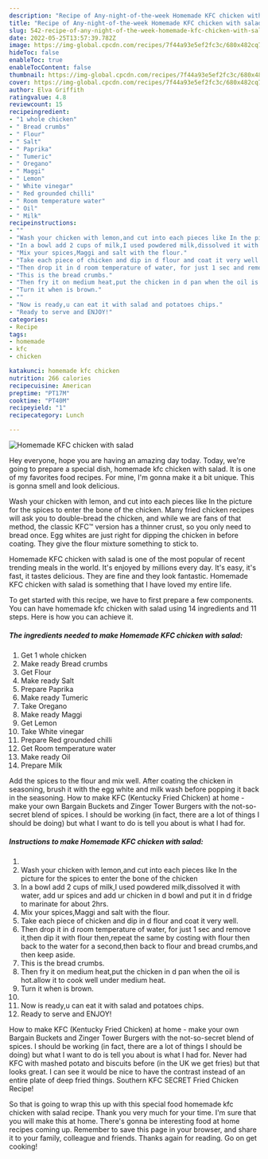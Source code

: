 ```yaml
---
description: "Recipe of Any-night-of-the-week Homemade KFC chicken with salad"
title: "Recipe of Any-night-of-the-week Homemade KFC chicken with salad"
slug: 542-recipe-of-any-night-of-the-week-homemade-kfc-chicken-with-salad
date: 2022-05-25T13:57:39.782Z
image: https://img-global.cpcdn.com/recipes/7f44a93e5ef2fc3c/680x482cq70/homemade-kfc-chicken-with-salad-recipe-main-photo.jpg
hideToc: false
enableToc: true
enableTocContent: false
thumbnail: https://img-global.cpcdn.com/recipes/7f44a93e5ef2fc3c/680x482cq70/homemade-kfc-chicken-with-salad-recipe-main-photo.jpg
cover: https://img-global.cpcdn.com/recipes/7f44a93e5ef2fc3c/680x482cq70/homemade-kfc-chicken-with-salad-recipe-main-photo.jpg
author: Elva Griffith
ratingvalue: 4.8
reviewcount: 15
recipeingredient:
- "1 whole chicken"
- " Bread crumbs"
- " Flour"
- " Salt"
- " Paprika"
- " Tumeric"
- " Oregano"
- " Maggi"
- " Lemon"
- " White vinegar"
- " Red grounded chilli"
- " Room temperature water"
- " Oil"
- " Milk"
recipeinstructions:
- ""
- "Wash your chicken with lemon,and cut into each pieces like In the picture for the spices to enter the bone of the chicken"
- "In a bowl add 2 cups of milk,I used powdered milk,dissolved it with water, add ur spices and add ur chicken in d bowl and put it in d fridge to marinate for about 2hrs."
- "Mix your spices,Maggi and salt with the flour."
- "Take each piece of chicken and dip in d flour and coat it very well."
- "Then drop it in d room temperature of water, for just 1 sec and remove it,then dip it with flour then,repeat the same by costing with flour then back to the water for a second,then back to flour and bread crumbs,and then keep aside."
- "This is the bread crumbs."
- "Then fry it on medium heat,put the chicken in d pan when the oil is hot.allow it to cook well under medium heat."
- "Turn it when is brown."
- ""
- "Now is ready,u can eat it with salad and potatoes chips."
- "Ready to serve and ENJOY!"
categories:
- Recipe
tags:
- homemade
- kfc
- chicken

katakunci: homemade kfc chicken 
nutrition: 266 calories
recipecuisine: American
preptime: "PT17M"
cooktime: "PT40M"
recipeyield: "1"
recipecategory: Lunch

---
```



![Homemade KFC chicken with salad](https://img-global.cpcdn.com/recipes/7f44a93e5ef2fc3c/680x482cq70/homemade-kfc-chicken-with-salad-recipe-main-photo.jpg)

Hey everyone, hope you are having an amazing day today. Today, we're going to prepare a special dish, homemade kfc chicken with salad. It is one of my favorites food recipes. For mine, I'm gonna make it a bit unique. This is gonna smell and look delicious.

Wash your chicken with lemon, and cut into each pieces like In the picture for the spices to enter the bone of the chicken. Many fried chicken recipes will ask you to double-bread the chicken, and while we are fans of that method, the classic KFC™ version has a thinner crust, so you only need to bread once. Egg whites are just right for dipping the chicken in before coating. They give the flour mixture something to stick to.

Homemade KFC chicken with salad is one of the most popular of recent trending meals in the world. It's enjoyed by millions every day. It's easy, it's fast, it tastes delicious. They are fine and they look fantastic. Homemade KFC chicken with salad is something that I have loved my entire life.


To get started with this recipe, we have to first prepare a few components. You can have homemade kfc chicken with salad using 14 ingredients and 11 steps. Here is how you can achieve it.

<!--inarticleads1-->

##### The ingredients needed to make Homemade KFC chicken with salad:

1. Get 1 whole chicken
1. Make ready  Bread crumbs
1. Get  Flour
1. Make ready  Salt
1. Prepare  Paprika
1. Make ready  Tumeric
1. Take  Oregano
1. Make ready  Maggi
1. Get  Lemon
1. Take  White vinegar
1. Prepare  Red grounded chilli
1. Get  Room temperature water
1. Make ready  Oil
1. Prepare  Milk


Add the spices to the flour and mix well. After coating the chicken in seasoning, brush it with the egg white and milk wash before popping it back in the seasoning. How to make KFC (Kentucky Fried Chicken) at home - make your own Bargain Buckets and Zinger Tower Burgers with the not-so-secret blend of spices. I should be working (in fact, there are a lot of things I should be doing) but what I want to do is tell you about is what I had for. 

<!--inarticleads2-->

##### Instructions to make Homemade KFC chicken with salad:

1. 
1. Wash your chicken with lemon,and cut into each pieces like In the picture for the spices to enter the bone of the chicken
1. In a bowl add 2 cups of milk,I used powdered milk,dissolved it with water, add ur spices and add ur chicken in d bowl and put it in d fridge to marinate for about 2hrs.
1. Mix your spices,Maggi and salt with the flour.
1. Take each piece of chicken and dip in d flour and coat it very well.
1. Then drop it in d room temperature of water, for just 1 sec and remove it,then dip it with flour then,repeat the same by costing with flour then back to the water for a second,then back to flour and bread crumbs,and then keep aside.
1. This is the bread crumbs.
1. Then fry it on medium heat,put the chicken in d pan when the oil is hot.allow it to cook well under medium heat.
1. Turn it when is brown.
1. 
1. Now is ready,u can eat it with salad and potatoes chips.
1. Ready to serve and ENJOY!

How to make KFC (Kentucky Fried Chicken) at home - make your own Bargain Buckets and Zinger Tower Burgers with the not-so-secret blend of spices. I should be working (in fact, there are a lot of things I should be doing) but what I want to do is tell you about is what I had for. Never had KFC with mashed potato and biscuits before (in the UK we get fries) but that looks great. I can see it would be nice to have the contrast instead of an entire plate of deep fried things. Southern KFC SECRET Fried Chicken Recipe! 

So that is going to wrap this up with this special food homemade kfc chicken with salad recipe. Thank you very much for your time. I'm sure that you will make this at home. There's gonna be interesting food at home recipes coming up. Remember to save this page in your browser, and share it to your family, colleague and friends. Thanks again for reading. Go on get cooking!
